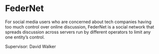 # FederNet
For social media users who are concerned about tech companies having too much control over online discussion, FederNet is a social network that spreads discussion across servers run by different operators to limit any one entity’s control.

Supervisor: David Walker
